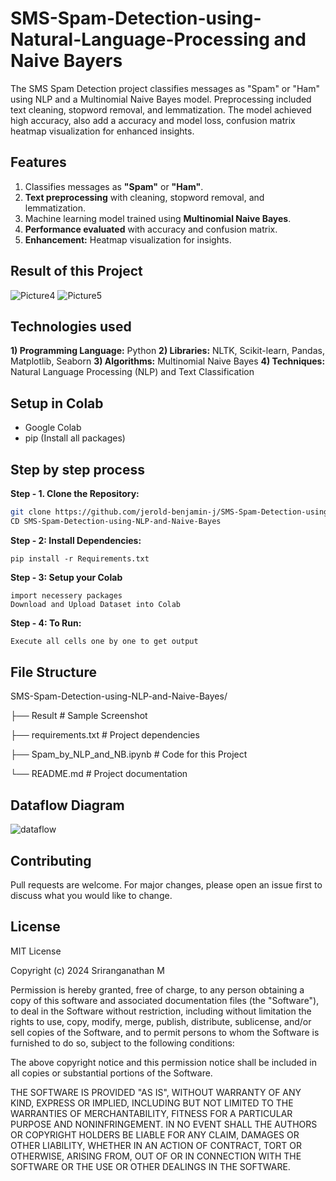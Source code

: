# SMS-Spam-Detection-using-Natural-Language-Processing and Naive Bayers #

The SMS Spam Detection project classifies messages as "Spam" or "Ham" using NLP and a Multinomial Naive Bayes model. Preprocessing included text cleaning, stopword removal, and lemmatization. The model achieved high accuracy, also add a accuracy and model loss, confusion matrix heatmap visualization for enhanced insights.

## Features 

1) Classifies messages as **"Spam"** or **"Ham"**.
2) **Text preprocessing** with cleaning, stopword removal, and lemmatization.
3) Machine learning model trained using **Multinomial Naive Bayes**.
4) **Performance evaluated** with accuracy and confusion matrix.
5) **Enhancement:** Heatmap visualization for insights.

## Result of this Project 

![Picture4](https://github.com/user-attachments/assets/927cf007-d736-4b86-a3ba-da3ee3764f8b)
![Picture5](https://github.com/user-attachments/assets/2ea5b07d-9e2e-4133-b3d1-2d9c1098e137)

## Technologies used 

**1) Programming Language:** Python
**2) Libraries:** NLTK, Scikit-learn, Pandas, Matplotlib, Seaborn
**3) Algorithms:** Multinomial Naive Bayes
**4) Techniques:** Natural Language Processing (NLP) and Text Classification

## Setup in Colab

* Google Colab
* pip (Install all packages)

## Step by step process

**Step - 1. Clone the Repository:**
```bash
git clone https://github.com/jerold-benjamin-j/SMS-Spam-Detection-using-NLP-and-Naive-Bayes.git
CD SMS-Spam-Detection-using-NLP-and-Naive-Bayes
```
**Step - 2: Install Dependencies:**
```
pip install -r Requirements.txt
```
**Step - 3: Setup your Colab**
```
import necessery packages
Download and Upload Dataset into Colab
```
**Step - 4: To Run:**
```bash
Execute all cells one by one to get output
```

## File Structure
SMS-Spam-Detection-using-NLP-and-Naive-Bayes/

├── Result                    # Sample Screenshot 

├── requirements.txt          # Project dependencies

├── Spam_by_NLP_and_NB.ipynb  # Code for this Project

└── README.md                 # Project documentation

## Dataflow Diagram ##
![dataflow](https://github.com/user-attachments/assets/a125b969-2a5f-4482-bf1c-492dfc0fe6ca)

## Contributing

Pull requests are welcome. For major changes, please open an issue first to discuss what you would like to change.

## License

MIT License

Copyright (c) 2024 Sriranganathan M

Permission is hereby granted, free of charge, to any person obtaining a copy of this software and associated documentation files (the "Software"), to deal in the Software without restriction, including without limitation the rights to use, copy, modify, merge, publish, distribute, sublicense, and/or sell copies of the Software, and to permit persons to whom the Software is furnished to do so, subject to the following conditions:

The above copyright notice and this permission notice shall be included in all copies or substantial portions of the Software.

THE SOFTWARE IS PROVIDED "AS IS", WITHOUT WARRANTY OF ANY KIND, EXPRESS OR IMPLIED, INCLUDING BUT NOT LIMITED TO THE WARRANTIES OF MERCHANTABILITY, FITNESS FOR A PARTICULAR PURPOSE AND NONINFRINGEMENT. IN NO EVENT SHALL THE AUTHORS OR COPYRIGHT HOLDERS BE LIABLE FOR ANY CLAIM, DAMAGES OR OTHER LIABILITY, WHETHER IN AN ACTION OF CONTRACT, TORT OR OTHERWISE, ARISING FROM,
OUT OF OR IN CONNECTION WITH THE SOFTWARE OR THE USE OR OTHER DEALINGS IN THE SOFTWARE.
